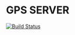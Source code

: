 # GPS SERVER

[![Build Status](https://travis-ci.org/blogwebpl/gps_server.svg?branch=master)](https://travis-ci.org/blogwebpl/gps_server)
